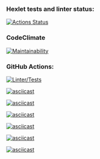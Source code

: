 ### Hexlet tests and linter status:
[![Actions Status](https://github.com/petrovanna/backend-project-4/workflows/hexlet-check/badge.svg)](https://github.com/petrovanna/backend-project-4/actions)

### CodeClimate
[![Maintainability](https://api.codeclimate.com/v1/badges/ceac07de15d77be39f7f/maintainability)](https://codeclimate.com/github/petrovanna/backend-project-4/maintainability)

### GitHub Actions:
[![Linter/Tests](https://github.com/petrovanna/backend-project-4/workflows/Linter/Tests/badge.svg)](https://github.com/petrovanna/backend-project-4/actions/workflows/lint.yml)

[![asciicast](https://asciinema.org/a/nzpKL7N6cLBFfIzEQcxeSBcuD.svg)](https://asciinema.org/a/nzpKL7N6cLBFfIzEQcxeSBcuD)

[![asciicast](https://asciinema.org/a/CIfrnCBWUGwrFmb1UyXJeIete.svg)](https://asciinema.org/a/CIfrnCBWUGwrFmb1UyXJeIete)

[![asciicast](https://asciinema.org/a/XqQzPSVw0VrMZ9i7pkixLUXk7.svg)](https://asciinema.org/a/XqQzPSVw0VrMZ9i7pkixLUXk7)

[![asciicast](https://asciinema.org/a/47P7MnGB2juWIPx0OAnjiD5P2.svg)](https://asciinema.org/a/47P7MnGB2juWIPx0OAnjiD5P2)

[![asciicast](https://asciinema.org/a/vbqJVAIa3kBEROQbLSDli8ikl.svg)](https://asciinema.org/a/vbqJVAIa3kBEROQbLSDli8ikl)

[![asciicast](https://asciinema.org/a/loBMxHf8fqIbtvIlbRV2jVwd2.svg)](https://asciinema.org/a/loBMxHf8fqIbtvIlbRV2jVwd2)